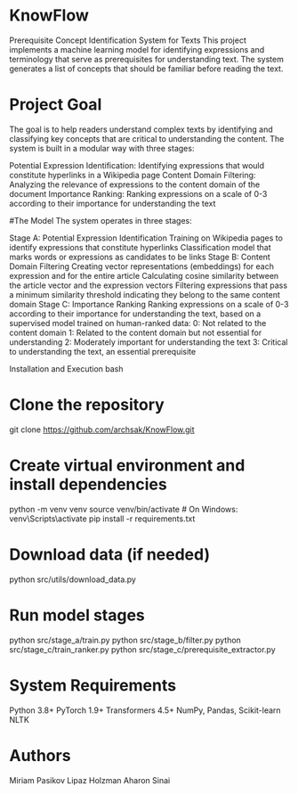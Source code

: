 # KnowFlow
Prerequisite Concept Identification System for Texts
This project implements a machine learning model for identifying expressions and terminology that serve as prerequisites for understanding text. The system generates a list of concepts that should be familiar before reading the text.

# Project Goal
The goal is to help readers understand complex texts by identifying and classifying key concepts that are critical to understanding the content. The system is built in a modular way with three stages:

Potential Expression Identification: Identifying expressions that would constitute hyperlinks in a Wikipedia page
Content Domain Filtering: Analyzing the relevance of expressions to the content domain of the document
Importance Ranking: Ranking expressions on a scale of 0-3 according to their importance for understanding the text

#The Model
The system operates in three stages:

Stage A: Potential Expression Identification
Training on Wikipedia pages to identify expressions that constitute hyperlinks
Classification model that marks words or expressions as candidates to be links
Stage B: Content Domain Filtering
Creating vector representations (embeddings) for each expression and for the entire article
Calculating cosine similarity between the article vector and the expression vectors
Filtering expressions that pass a minimum similarity threshold indicating they belong to the same content domain
Stage C: Importance Ranking
Ranking expressions on a scale of 0-3 according to their importance for understanding the text, based on a supervised model trained on human-ranked data:
0: Not related to the content domain
1: Related to the content domain but not essential for understanding
2: Moderately important for understanding the text
3: Critical to understanding the text, an essential prerequisite

Installation and Execution
bash
# Clone the repository
git clone https://github.com/archsak/KnowFlow.git

# Create virtual environment and install dependencies
python -m venv venv
source venv/bin/activate  # On Windows: venv\Scripts\activate
pip install -r requirements.txt

# Download data (if needed)
python src/utils/download_data.py

# Run model stages
python src/stage_a/train.py
python src/stage_b/filter.py
python src/stage_c/train_ranker.py
python src/stage_c/prerequisite_extractor.py

# System Requirements
Python 3.8+
PyTorch 1.9+
Transformers 4.5+
NumPy, Pandas, Scikit-learn
NLTK

# Authors
Miriam Pasikov
Lipaz Holzman
Aharon Sinai
